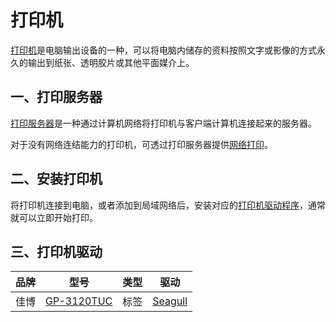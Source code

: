 # 打印机

[打印机](https://zh.wikipedia.org/wiki/%E6%89%93%E5%8D%B0%E6%9C%BA)是电脑输出设备的一种，可以将电脑内储存的资料按照文字或影像的方式永久的输出到纸张、透明胶片或其他平面媒介上。

## 一、打印服务器

[打印服务器](https://zh.wikipedia.org/wiki/%E6%89%93%E5%8D%B0%E6%9C%8D%E5%8A%A1%E5%99%A8)是一种通过计算机网络将打印机与客户端计算机连接起来的服务器。

对于没有网络连结能力的打印机，可透过打印服务器提供[网络打印](https://support.microsoft.com/zh-cn/windows/c9a152b5-59f3-b6f3-c99f-f39e5bf664c3)。

## 二、安装打印机

将打印机连接到电脑，或者添加到局域网络后，安装对应的[打印机驱动程序](https://support.microsoft.com/zh-cn/windows/4ff66446-a2ab-b77f-46f4-a6d3fe4bf661)，通常就可以立即开始打印。

## 三、打印机驱动

| 品牌 | 型号                                                         | 类型 | 驱动                                                         |
| ---- | ------------------------------------------------------------ | ---- | ------------------------------------------------------------ |
| 佳博 | [GP-3120TUC](https://www.gprinter.net/default.php/3cxl/296.html) | 标签 | [Seagull](https://www.seagullscientific.com/cn/downloads/printer-drivers/gprinter-gp-3120tuc/) |

